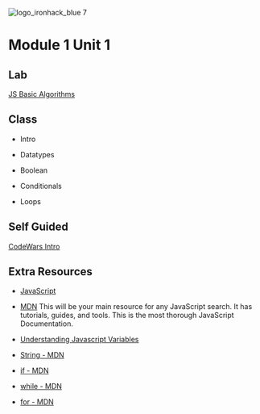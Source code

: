 ![logo_ironhack_blue 7](https://user-images.githubusercontent.com/23629340/40541063-a07a0a8a-601a-11e8-91b5-2f13e4e6b441.png)

# Module 1 Unit 1


## Lab 

[JS Basic Algorithms](https://github.com/ironhack-labs/lab-javascript-basic-algorithms)


## Class

- Intro

- Datatypes

- Boolean

- Conditionals

- Loops


## Self Guided
[CodeWars Intro](https://my.ironhack.com/lms/courses/course-v1:IRONHACK+WDFT52+202105_BCN/modules/ironhack-course-chapter_1/units/ironhack-course-chapter_1-sequential_2-vertical_6)


## Extra Resources

- [JavaScript](https://en.wikipedia.org/wiki/JavaScript)

- [MDN](https://developer.mozilla.org/en-US/docs/Web/JavaScript) This will be your main resource for any JavaScript search. It has tutorials, guides, and tools. This is the most thorough JavaScript Documentation.

- [Understanding Javascript Variables](https://developer.mozilla.org/en-US/docs/Learn/JavaScript/First_steps/Variables)

- [String - MDN](https://developer.mozilla.org/en-US/docs/Web/JavaScript/Reference/Global_Objects/String)

- [if - MDN](https://developer.mozilla.org/en-US/docs/Web/JavaScript/Reference/Statements/if...else)

- [while - MDN](https://developer.mozilla.org/en-US/docs/Web/JavaScript/Reference/Statements/while)

- [for - MDN](https://developer.mozilla.org/en-US/docs/Web/JavaScript/Reference/Statements/for)
